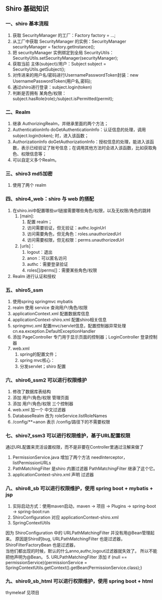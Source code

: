 
## Shiro 基础知识

### 一、shiro 基本流程
1. 获取 SecurityManager 的工厂：Factory<SecurityManager> factory = ...;
2. 从工厂中获取 SecurityManager 的实例：SecurityManager securityManager = factory.getInstance();
3. 把 securityManager 实例绑定到全局 SecurityUtils：SecurityUtils.setSecurityManager(securityManager);
4. 获取当前 主体(subject)/用户：Subject subject = SecurityUtils.getSubject();
5. 对传进来的用户名/密码进行UsernamePasswordToken封装：new UsernamePasswordToken(用户名,密码);
6. 通过shiro进行登录：subject.login(token)
7. 判断是否拥有 某角色/权限：subject.hasRole(role);/subject.isPermitted(permit);

### 二、Realm 
1. 继承 AuthorizingRealm，并继承里面的两个方法；
2. AuthenticationInfo doGetAuthenticationInfo：认证信息的处理，调用 subject.login(token); 时，进入该函数；
3. AuthorizationInfo doGetAuthorizationInfo：授权信息的处理，能进入该函数，表示已经验证了账号信息；在调用其他方法时会进入该函数，比如获取角色、权限信息等；
4. 可以自定义多个Realm。

### 三、shiro3 md5加密
1. 使用了两个 realm

### 四、shiro4_web：shiro 与 web 的搭配
1. 在shiro.ini中配置哪些url链接需要哪些角色/权限，以及无权限/角色的跳转
    1. [main]: 
       1. 配置 realm；
       2. 访问需要验证，但无验证：authc.loginUrl
       3. 访问需要角色，但无角色：roles.unauthorizedUrl
       4. 访问需要权限，但无权限：perms.unauthorizedUrl
    2. [urls]：
       1. logout：退出
       2. anon：可以匿名访问
       3. authc：需要登录验证
       4. roles[]/perms[]：需要某些角色/权限
2. Realm 进行认证和授权 

### 五、shiro5_ssm
1. 使用spring springmvc mybatis
2. realm 使用 service 查询用户/角色/权限
3. applicationContext.xml 配置数据库信息
4. applicationContext-shiro.xml 配置shiro相关信息
5. springmvc.xml 配置mvc/servlet信息，配置控制器异常处理 cn.ea.exception.DefaultExceptionHandler
6. 添加 PageController 专门用于显示页面的控制器；LoginController 登录控制器
7. web.xml
   1. spring的配置文件；
   2. spring mvc核心：
   3. 分发servlet；shiro 配置

### 六、shiro6_ssm2 可以进行权限维护
1. 修改了数据库表结构
2. 添加 用户/角色/权限 管理页面
3. 添加 用户/角色/权限 三个控制器
4. web.xml 加一个 中文过滤器
5. DatabaseRealm 改为 roleService.listRoleNames
6. /config/**=anon  表示 /config/路径下的不需要权限

### 七、shiro7_ssm3 可以进行权限维护，基于URL配置权限
通过URL配置来灵活设置权限，而不是非要在Controller里通过注解来做了
1. PermissionService.java 
   增加了两个方法 needInterceptor，listPermissionURLs
2. PathMatchingFilter 是shiro 内置过滤器 PathMatchingFilter 继承了这个它。
3. applicationContext-shiro.xml 声明 过滤器

### 八、shiro8_sb 可以进行权限维护，使用 spring boot + mybatis + jsp
1. 实际启动方式：使用maven启动，maven -> 项目 -> Plugins -> spring-boot -> spring-boot:run
2. ShiroConfiguration 对应 applicationContext-shiro.xml 
3. SpringContextUtils 

因为 ShiroConfiguration 中的 URLPathMatchingFilter 并没有用@Bean管理起来。
原因是Shiro的bug, URLPathMatchingFilter 也是过滤器，ShiroFilterFactoryBean 也是过滤器，\
当他们都出现的时候，默认的什么anno,authc,logout过滤器就失效了。
所以不能把他声明为@Bean。
5. URLPathMatchingFilter
添加 if (null == permissionService){permissionService = SpringContextUtils.getContext().getBean(PermissionService.class);}

### 九、shiro9_sb_html 可以进行权限维护，使用 spring boot + html
thymeleaf 见项目